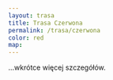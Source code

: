 ```yaml
---
layout: trasa
title: Trasa Czerwona
permalink: /trasa/czerwona
color: red
map:
---
```


...wkrótce więcej szczegółów.


